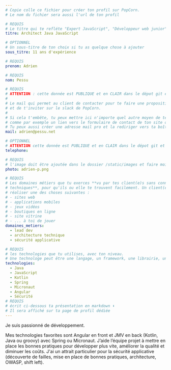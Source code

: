 ```yaml
---
# Copie colle ce fichier pour créer ton profil sur PopCorn.
# Le nom du fichier sera aussi l'url de ton profil

# REQUIS
# Le titre qui te refléte "Expert JavaScript", "Développeur web junior"
titre: Architect Java JavaScript

# OPTIONNEL
# Un sous-titre de ton choix si tu as quelque chose à ajouter
sous_titre: 11 ans d'expérience

# REQUIS
prenom: Adrien

# REQUIS
nom: Pessu

# REQUIS
# ATTENTION : cette donnée est PUBLIQUE et en CLAIR dans le dépot git et sur le site
#
# Le mail qui permet au client de contacter pour te faire une proposition de projet
# et de t'inviter sur le slack de PopCorn.
#
# Si cela t'embête, tu peux mettre ici n'importe quel autre moyen de te contacter,
# comme par exemple un lien vers le formulaire de contact de ton site ou vers ton linkedin.
# Tu peux aussi créer une adresse mail pro et la rediriger vers ta boîte mail perso
mail: adrien@pessu.net

# OPTIONNEL
# ATTENTION cette donnée est PUBLIQUE et en CLAIR dans le dépot git et sur le site
telephone:

# REQUIS
# l'image doit être ajoutée dans le dossier /static/images et faire moins de 100ko ! Sa hauteur affichée sur le site sera de 300px, elle s'adaptera comme elle peut au responsive avec du css.
photo: adrien-p.png

# REQUIS
# Les domaines métiers que tu exerces **vu par tes client(e)s sans connaissances
# techniques**, pour qu'ils ou elle te trouvent facilement. Un client(e) veut par exemple
# réaliser une des choses suivantes :
# - sites web
# - applications mobiles
# - jeux vidéos
# - boutiques en ligne
# - site vitrine
# - ... à toi de jouer
domaines_metiers:
  - lead dev
  - architecture technique
  - sécurité applicative

# REQUIS
# les technologies que tu utilises, avec ton niveau.
# Une technologe peut être une langage, un framework, une librairie, un CMS ...
technologies:
  - Java
  - JavaScript
  - Kotlin
  - Spring
  - Micronaut
  - Angular
  - Sécurité
# REQUIS
# écrit ci-dessous ta présentation en markdown ⬇️
# Il sera affiché sur ta page de profil dédiée
---
```


Je suis passionné de développement.

Mes technologies favorites sont Angular en front et JMV en back (Kotlin, Java ou groovy) avec Spring ou Micronaut.
J’aide l’équipe projet à mettre en place les bonnes pratiques pour développer plus vite, améliorer la qualité et diminuer les coûts.
J'ai un attrait particulier pour la sécurité applicative (découverte de failles, mise en place de bonnes pratiques, architecture, OWASP, shift left).

